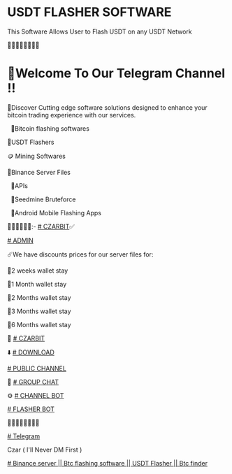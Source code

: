 # USDT FLASHER SOFTWARE
This Software Allows User to Flash USDT on any USDT Network

🤩🤩🤩🤩🤩🤩🤩🤩


# 🔔Welcome To Our Telegram Channel ‼️

📣Discover Cutting edge software solutions designed to enhance your bitcoin trading experience with our services.

  💸Bitcoin flashing softwares
  
  📱USDT Flashers
  
  🪙 Mining Softwares
  
  📱Binance Server Files
  
  📱APIs
  
  📱Seedmine Bruteforce 
  
  📱Android Mobile Flashing Apps
  

📱🔠🔠🔠🔠🔠:- [# CZARBIT](https://t.me/czarbit)✅ 


[# ADMIN](https://t.me/czarbit) 


  ☄️We have discounts prices for our  server files for:
  
📌2 weeks wallet stay

📌1 Month wallet stay

📌2 Months wallet stay

📌3 Months wallet stay

📌6 Months wallet stay  

📱 [# CZARBIT](https://t.me/czarbit) 

⬇️ [# DOWNLOAD](https://t.me/btc_flash_hub)

[# PUBLIC CHANNEL](https://t.me/btc_flash_hub) 

🔄 [# GROUP CHAT](https://t.me/btcflash_hub)

⚙️ [# CHANNEL BOT](https://t.me/crypto_flashing_software_bot)

[# FLASHER BOT](https://t.me/crypto_flashing_software_bot)


🤩🤩🤩🤩🤩🤩🤩🤩

[# Telegram](http://t.me/czarbit)

Czar ( I'll Never DM First )

[# Binance server || Btc flashing software || USDT Flasher || Btc finder](http://t.me/czarbit)
